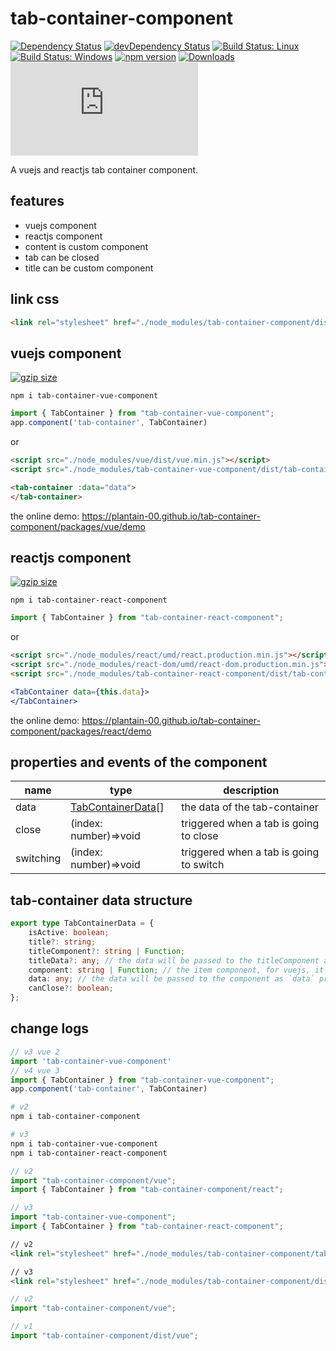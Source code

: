 # tab-container-component

[![Dependency Status](https://david-dm.org/plantain-00/tab-container-component.svg)](https://david-dm.org/plantain-00/tab-container-component)
[![devDependency Status](https://david-dm.org/plantain-00/tab-container-component/dev-status.svg)](https://david-dm.org/plantain-00/tab-container-component#info=devDependencies)
[![Build Status: Linux](https://travis-ci.org/plantain-00/tab-container-component.svg?branch=master)](https://travis-ci.org/plantain-00/tab-container-component)
[![Build Status: Windows](https://ci.appveyor.com/api/projects/status/github/plantain-00/tab-container-component?branch=master&svg=true)](https://ci.appveyor.com/project/plantain-00/tab-container-component/branch/master)
[![npm version](https://badge.fury.io/js/tab-container-component.svg)](https://badge.fury.io/js/tab-container-component)
[![Downloads](https://img.shields.io/npm/dm/tab-container-component.svg)](https://www.npmjs.com/package/tab-container-component)
[![type-coverage](https://img.shields.io/badge/dynamic/json.svg?label=type-coverage&prefix=%E2%89%A5&suffix=%&query=$.typeCoverage.atLeast&uri=https%3A%2F%2Fraw.githubusercontent.com%2Fplantain-00%2Ftab-container-component%2Fmaster%2Fpackage.json)](https://github.com/plantain-00/tab-container-component)

A vuejs and reactjs tab container component.

## features

+ vuejs component
+ reactjs component
+ content is custom component
+ tab can be closed
+ title can be custom component

## link css

```html
<link rel="stylesheet" href="./node_modules/tab-container-component/dist/tab-container.min.css" />
```

## vuejs component

[![gzip size](https://img.badgesize.io/https://unpkg.com/tab-container-vue-component?compression=gzip)](https://unpkg.com/tab-container-vue-component)

`npm i tab-container-vue-component`

```ts
import { TabContainer } from "tab-container-vue-component";
app.component('tab-container', TabContainer)
```

or

```html
<script src="./node_modules/vue/dist/vue.min.js"></script>
<script src="./node_modules/tab-container-vue-component/dist/tab-container-vue-component.min.js"></script>
```

```html
<tab-container :data="data">
</tab-container>
```

the online demo: <https://plantain-00.github.io/tab-container-component/packages/vue/demo>

## reactjs component

[![gzip size](https://img.badgesize.io/https://unpkg.com/tab-container-react-component?compression=gzip)](https://unpkg.com/tab-container-react-component)

`npm i tab-container-react-component`

```ts
import { TabContainer } from "tab-container-react-component";
```

or

```html
<script src="./node_modules/react/umd/react.production.min.js"></script>
<script src="./node_modules/react-dom/umd/react-dom.production.min.js"></script>
<script src="./node_modules/tab-container-react-component/dist/tab-container-react-component.min.js"></script>
```

```jsx
<TabContainer data={this.data}>
</TabContainer>
```

the online demo: <https://plantain-00.github.io/tab-container-component/packages/react/demo>

## properties and events of the component

name | type | description
--- | --- | ---
data | [TabContainerData](#tab-container-data-structure)[] | the data of the tab-container
close | (index: number)=>void | triggered when a tab is going to close
switching | (index: number)=>void | triggered when a tab is going to switch

## tab-container data structure

```ts
export type TabContainerData = {
    isActive: boolean;
    title?: string;
    titleComponent?: string | Function;
    titleData?: any; // the data will be passed to the titleComponent as `data` props
    component: string | Function; // the item component, for vuejs, it is the component name, for reactjs, it is the class object
    data: any; // the data will be passed to the component as `data` props
    canClose?: boolean;
};
```

## change logs

```ts
// v3 vue 2
import 'tab-container-vue-component'
// v4 vue 3
import { TabContainer } from "tab-container-vue-component";
app.component('tab-container', TabContainer)
```

```bash
# v2
npm i tab-container-component

# v3
npm i tab-container-vue-component
npm i tab-container-react-component
```

```ts
// v2
import "tab-container-component/vue";
import { TabContainer } from "tab-container-component/react";

// v3
import "tab-container-vue-component";
import { TabContainer } from "tab-container-react-component";
```

```html
// v2
<link rel="stylesheet" href="./node_modules/tab-container-component/tab-container.min.css" />

// v3
<link rel="stylesheet" href="./node_modules/tab-container-component/dist/tab-container.min.css" />
```

```ts
// v2
import "tab-container-component/vue";

// v1
import "tab-container-component/dist/vue";
```
